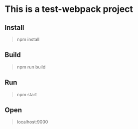 # This is a test-webpack project

## Install

>npm install

## Build

>npm run build

## Run

>npm start

## Open

> localhost:9000

